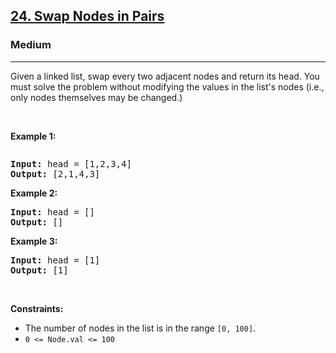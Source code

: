 <h2><a href="https://leetcode.com/problems/swap-nodes-in-pairs/">24. Swap Nodes in Pairs</a></h2><h3>Medium</h3><hr><div><p>
Given a linked list, swap every two adjacent nodes and return its head. You must solve the problem without modifying the values in the list's nodes (i.e., only nodes themselves may be changed.)
</p>

<p>&nbsp;</p>
<p><strong>Example 1:</strong></p>
<img alt="" src="https://assets.leetcode.com/uploads/2020/10/03/swap_ex1.jpg">
<pre><strong>Input:</strong> head = [1,2,3,4]
<strong>Output:</strong> [2,1,4,3]
</pre>

<p><strong>Example 2:</strong></p>

<pre><strong>Input:</strong> head = []
<strong>Output:</strong> []
</pre>

<p><strong>Example 3:</strong></p>

<pre><strong>Input:</strong> head = [1]
<strong>Output:</strong> [1]
</pre>

<p>&nbsp;</p>
<p><strong>Constraints:</strong></p>

<ul>
	<li>The number of nodes in the list is in the range <code>[0, 100]</code>.</li>
	<li><code>0 &lt;= Node.val &lt;= 100</code></li>
</ul>
</div>